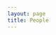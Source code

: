 ```yaml
---
layout: page
title: People
---
```


<script setup>
import {
  VPTeamPage,
  VPTeamPageTitle,
  VPTeamMembers,
  VPTeamPageSection
} from 'vitepress/theme'


const coreMembers = [
    {
    avatar: '/apple-touch-icon.png',
    name: 'Li Lu',
    title: 'Professor,Director'
  },
    {
    avatar: 'apple-touch-icon.png',
    name: 'Chao Song',
    title: 'Associate Professor'
  },
    {
    avatar: 'apple-touch-icon.png',
    name: 'Hui Jiang',
    title: 'Research Assistant'
  }
]

const PHDStudents = [
    {
    avatar: 'apple-touch-icon.png',
    name: 'Songfan Li',
    title: 'PH.D. Student'
  },
    {
    avatar: 'apple-touch-icon.png',
    name: 'Yihang Song',
    title: 'PH.D. Student'
  },
    {
    avatar: 'apple-touch-icon.png',
    name: 'Chong Zhang',
    title: 'PH.D. Student'
  },
    {
    avatar: 'apple-touch-icon.png',
    name: 'Qianhe Meng',
    title: 'PH.D. Student'
  },
    {
    avatar: 'apple-touch-icon.png',
    name: 'Shengyu Li',
    title: 'PH.D. Student'
  },
    {
    avatar: 'apple-touch-icon.png',
    name: 'Han Wang',
    title: 'PH.D. Student'
  },
    {
    avatar: 'apple-touch-icon.png',
    name: 'Ruizhe Zhang',
    title: 'PH.D. Student'
  },
    {
    avatar: 'apple-touch-icon.png',
    name: 'Ruilin Hu',
    title: 'PH.D. Student'
  }
]

const MasterStudents = [
    {
    avatar: 'apple-touch-icon.png',
    name: 'Zetao Gao',
    title: 'Ms,2022'
  },
    {
    avatar: 'apple-touch-icon.png',
    name: 'Jiewei He',
    title: 'Ms,2022'
  },
    {
    avatar: 'apple-touch-icon.png',
    name: 'Jianfeng Huang',
    title: 'Ms,2022'
  },
    {
    avatar: 'apple-touch-icon.png',
    name: 'Boyu Li',
    title: 'Ms,2022'
  },
    {
    avatar: 'apple-touch-icon.png',
    name: 'Zheng Ren',
    title: 'Ms,2022'
  },
    {
    avatar: 'apple-touch-icon.png',
    name: 'Yuxuan Fu',
    title: 'Ms,2023',
  },
    {
    avatar: 'apple-touch-icon.png',
    name: 'Chengxin Hu',
    title: 'Ms,2023'
  },
    {
    avatar: 'apple-touch-icon.png',
    name: 'Jinzhe Li',
    title: 'Ms,2023'
  },
    {
    avatar: 'apple-touch-icon.png',
    name: 'Yuyang Tang',
    title: 'Ms,2023'
  },
    {
    avatar: 'apple-touch-icon.png',
    name: 'Mengchen Teng',
    title: 'Ms,2023'
  },
    {
    avatar: 'apple-touch-icon.png',
    name: 'Kunyang Xian',
    title: 'Ms,2023'
  },
    {
    avatar: 'apple-touch-icon.png',
    name: 'Kanglin Xu',
    title: 'Ms,2023'
  },
    {
    avatar: 'apple-touch-icon.png',
    name: 'Yize Zhao',
    title: 'Ms,2023'
  },
    {
    avatar: 'apple-touch-icon.png',
    name: 'Xuyi Chen',
    title: 'Ms,2024'
  },
    {
    avatar: 'apple-touch-icon.png',
    name: 'Yanan He',
    title: 'Ms,2024'
  },
    {
    avatar: 'apple-touch-icon.png',
    name: 'Yushun He',
    title: 'Ms,2024'
  },
    {
    avatar: 'apple-touch-icon.png',
    name: 'Zhixue Ji',
    title: 'Ms,2024'
  },
    {
    avatar: 'apple-touch-icon.png',
    name: 'Junhui Liu',
    title: 'Ms,2024'
  },
    {
    avatar: 'apple-touch-icon.png',
    name: 'Xu Pang',
    title: 'Ms,2024'
  },
    {
    avatar: 'apple-touch-icon.png',
    name: 'Shuwei Wu',
    title: 'Ms,2024'
  },
    {
    avatar: 'apple-touch-icon.png',
    name: 'Chenchen Xie',
    title: 'Ms,2024'
  },
    {
    avatar: 'apple-touch-icon.png',
    name: 'Chen Yang',
    title: 'Ms,2024'
  },
    {
    avatar: 'apple-touch-icon.png',
    name: 'Hao Zhang',
    title: 'Ms,2024'
  }
]
</script>

<!-- # People -->

<VPTeamPage>
  <VPTeamPageTitle>
    <template #title>Supervisors</template>
  </VPTeamPageTitle>
  <VPTeamMembers size="medium" :members="coreMembers" />
  <VPTeamPageSection>
    <template #title>PHD Students</template>
    <template #members>
      <VPTeamMembers size="small" :members="PHDStudents" />
    </template>
  </VPTeamPageSection>
  <VPTeamPageSection>
    <template #title>Master Students</template>
    <template #members>
      <VPTeamMembers size="small" :members="MasterStudents" />
    </template>
  </VPTeamPageSection>
</VPTeamPage>